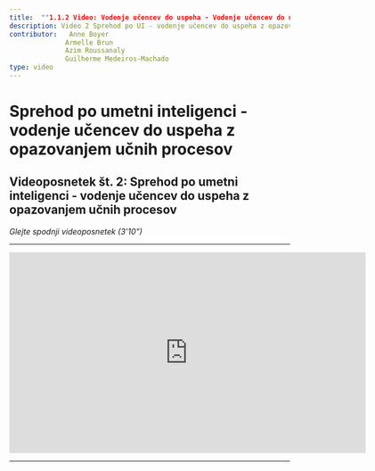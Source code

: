 ```yaml
---
title:  ""1.1.2 Video: Vodenje učencev do uspeha - Vodenje učencev do uspeha"
description: Video 2 Sprehod po UI - vodenje učencev do uspeha z opazovanjem učnih procesov
contributor:   Anne Boyer
              Armelle Brun
              Azim Roussanaly
              Guilherme Medeiros-Machado
type: video
---
```

# Sprehod po umetni inteligenci - vodenje učencev do uspeha z opazovanjem učnih procesov
## Videoposnetek št. 2: Sprehod po umetni inteligenci - vodenje učencev do uspeha z opazovanjem učnih procesov
*Glejte spodnji videoposnetek (3'10")*

----------
<center><iframe width="640" height="360" src="https://www.youtube.com/embed/ESx1tF64iZk?rel=0&showinfo=0&cc_load_policy=1&hl=fr&modestbranding=1" frameborder="0" allowfullscreen></iframe></center>

-----------
